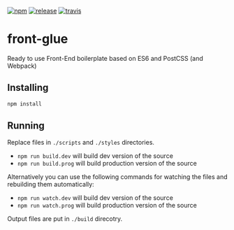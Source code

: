 [![npm][npm]][npm-url]
[![release][release]][release-url]
[![travis][travis]][travis-url]

# front-glue
Ready to use Front-End boilerplate based on ES6 and PostCSS (and Webpack)

## Installing
```bash
npm install
```

## Running
Replace files in `./scripts` and `./styles` directories.

* `npm run build.dev` will build dev version of the source
* `npm run build.prog` will build production version of the source

Alternatively you can use the following commands for watching the files and
rebuilding them automatically:

* `npm run watch.dev` will build dev version of the source
* `npm run watch.prog` will build production version of the source

Output files are put in `./build` direcotry.


[npm]: https://img.shields.io/npm/v/front-glue.svg
[npm-url]: https://npmjs.com/package/front-glue

[release]: https://img.shields.io/github/release/vforge/front-glue.svg
[release-url]: https://github.com/vforge/front-glue/releases

[travis]: https://img.shields.io/travis/vforge/front-glue.svg
[travis-url]: https://travis-ci.org/vforge/front-glue
